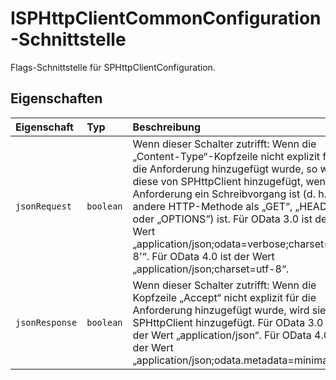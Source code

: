 # <a name="isphttpclientcommonconfiguration-interface"></a>ISPHttpClientCommonConfiguration-Schnittstelle







Flags-Schnittstelle für SPHttpClientConfiguration.




## <a name="properties"></a>Eigenschaften

| Eigenschaft     | Typ   | Beschreibung|
|:-------------|:-------|:-----------|
|`jsonRequest`      | `boolean` | Wenn dieser Schalter zutrifft: Wenn die „Content-Type“-Kopfzeile nicht explizit für die Anforderung hinzugefügt wurde, so wird diese von SPHttpClient hinzugefügt, wenn die Anforderung ein Schreibvorgang ist (d. h. eine andere HTTP-Methode als „GET“, „HEAD“ oder „OPTIONS“) ist. Für OData 3.0 ist der Wert „application/json;odata=verbose;charset=utf-8'“. Für OData 4.0 ist der Wert „application/json;charset=utf-8“. |
|`jsonResponse`      | `boolean` | Wenn dieser Schalter zutrifft: Wenn die Kopfzeile „Accept“ nicht explizit für die Anforderung hinzugefügt wurde, wird sie von SPHttpClient hinzugefügt. Für OData 3.0 ist der Wert „application/json“. Für OData 4.0 ist der Wert „application/json;odata.metadata=minimal“. |






